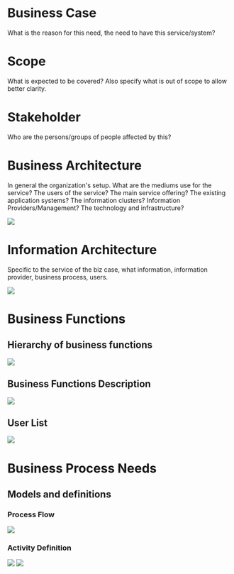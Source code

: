 # Business Case

What is the reason for this need, the need to have this service/system?

# Scope

What is expected to be covered? Also specify what is out of scope to
allow better clarity.

# Stakeholder

Who are the persons/groups of people affected by this?

# Business Architecture

In general the organization's setup. What are the mediums use for the
service? The users of the service? The main service offering? The
existing application systems? The information clusters? Information
Providers/Management? The technology and infrastructure?

![](./image1.png)

# Information Architecture

Specific to the service of the biz case, what information, information
provider, business process, users.

![](./image2.png)

# Business Functions

## Hierarchy of business functions

![](./image3.png)

## Business Functions Description

![](./image5.png)

## User List

![](./image6.png)

# Business Process Needs

## Models and definitions

### Process Flow

![](./image7.png)

### Activity Definition

![](./image8.png)
![](./image9.png)
